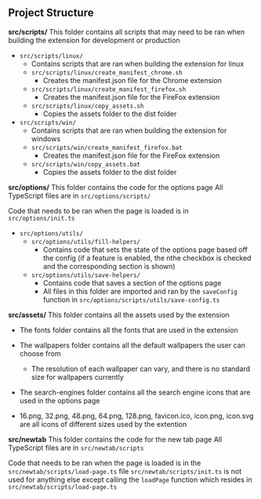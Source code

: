 ## Project Structure

**src/scripts/**
This folder contains all scripts that may need to be ran when building the extension for development or production

- `src/scripts/linux/`
  - Contains scripts that are ran when building the extension for linux
  - `src/scripts/linux/create_manifest_chrome.sh`
    - Creates the manifest.json file for the Chrome extension
  - `src/scripts/linux/create_manifest_firefox.sh`
    - Creates the manifest.json file for the FireFox extension
  - `src/scripts/linux/copy_assets.sh`
    - Copies the assets folder to the dist folder
- `src/scripts/win/`
  - Contains scripts that are ran when building the extension for windows
  - `src/scripts/win/create_manifest_firefox.bat`
    - Creates the manifest.json file for the FireFox extension
  - `src/scripts/win/copy_assets.bat`
    - Copies the assets folder to the dist folder

**src/options/**
This folder contains the code for the options page
All TypeScript files are in `src/options/scripts/`

Code that needs to be ran when the page is loaded is in `src/options/init.ts`

- `src/options/utils/`
  - `src/options/utils/fill-helpers/`
    - Contains code that sets the state of the options page based off the config (if a feature is enabled, the nthe checkbox is checked and the corresponding section is shown)
  - `src/options/utils/save-helpers/`
    - Contains code that saves a section of the options page
    - All files in this folder are imported and ran by the `saveConfig` function in `src/options/scripts/utils/save-config.ts`

**src/assets/**
This folder contains all the assets used by the extension

- The fonts folder contains all the fonts that are used in the extension
- The wallpapers folder contains all the default wallpapers the user can choose from

  - The resolution of each wallpaper can vary, and there is no standard size for wallpapers currently

- The search-engines folder contains all the search engine icons that are used in the options page

- 16.png, 32.png, 48.png, 64.png, 128.png, favicon.ico, icon.png, icon.svg are all icons of different sizes used by the extention

**src/newtab**
This folder contains the code for the new tab page
All TypeScript files are in `src/newtab/scripts`

Code that needs to be ran when the page is loaded is in the `src/newtab/scripts/load-page.ts` file
`src/newtab/scripts/init.ts` is not used for anything else except calling the `loadPage` function which resides in `src/newtab/scripts/load-page.ts`
